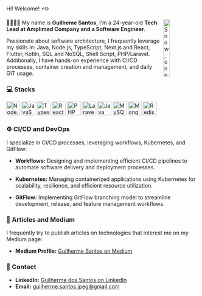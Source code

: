 Hi! Welcome! :zap::globe_with_meridians:

<img align="right" width="18%" height="150" margin="2" title="Snow, one of my cats" src="https://media4.giphy.com/media/WJbZ59I9YaAbdWCsId/giphy.gif?cid=790b761140ff70d1b1b8535ddd9fcb5ff110591953222e3b&rid=giphy.gif&ct=">

:man_technologist::brazil: My name is **Guilheme Santos**, I'm a 24-year-old **Tech Lead at Amplimed Company and a Software Engineer**.

Passionate about software architecture, I frequently leverage my skills in: Java, Node.js, TypeScript, Next.js and React, Flutter, Kotlin, SQL and NoSQL, Shell Script, PHP/Laravel. Additionally, I have hands-on experience with CI/CD processes, container creation and management, and daily GIT usage.

### :computer: Stacks
<a href="https://nodejs.org/" title="Node.js"><img src="https://github.com/get-icon/geticon/raw/master/icons/nodejs-icon.svg" alt="Node.js" width="36px" height="36px"></a>
<a href="https://developer.mozilla.org/en-US/docs/Web/JavaScript" title="JavaScript"><img src="https://github.com/get-icon/geticon/raw/master/icons/javascript.svg" alt="JavaScript" width="36px" height="36px"></a>
<a href="https://www.typescriptlang.org/" title="Typescript"><img src="https://github.com/get-icon/geticon/raw/master/icons/typescript-icon.svg" alt="Typescript" width="36px" height="36px"></a>
<a href="https://react.dev/" title="React"><img src="https://github.com/get-icon/geticon/blob/master/icons/react.svg" alt="React" width="36px" height="36px"></a>
<a href="https://www.php.net/" title="PHP"><img src="https://github.com/get-icon/geticon/blob/master/icons/php.svg" alt="PHP" width="36px" height="36px"></a>
<a href="https://laravel.com/" title="Laravel"><img src="https://github.com/get-icon/geticon/blob/master/icons/laravel.svg" alt="Laravel" width="36px" height="36px"></a>
<a href="https://www.java.com/" title="Java"><img src="https://github.com/get-icon/geticon/blob/master/icons/java.svg" alt="Java" width="36px" height="36px"></a>
<a href="https://www.mysql.com/" title="MySQL"><img src="https://cdn.jsdelivr.net/gh/devicons/devicon/icons/mysql/mysql-original.svg" alt="MySQL" width="36px" height="36px"></a>
<a href="https://www.mongodb.com/" title="MongoDB"><img src="https://cdn.jsdelivr.net/gh/devicons/devicon/icons/mongodb/mongodb-original.svg" alt="MongoDB" width="36px" height="36px"></a>
<a href="https://redis.io/" title="Redis"><img src="https://cdn.jsdelivr.net/gh/devicons/devicon/icons/redis/redis-original.svg" alt="Redis" width="36px" height="36px"></a>

### :gear: CI/CD and DevOps

I specialize in CI/CD processes, leveraging workflows, Kubernetes, and GitFlow:

- **Workflows:** Designing and implementing efficient CI/CD pipelines to automate software delivery and deployment processes.
  
- **Kubernetes:** Managing containerized applications using Kubernetes for scalability, resilience, and efficient resource utilization.

- **GitFlow:** Implementing GitFlow branching model to streamline development, release, and feature management workflows.

### :pencil: Articles and Medium

I frequently try to publish articles on technologies that interest me on my Medium page:

- **Medium Profile:** [Guilherme Santos on Medium](https://medium.com/@guilherme.santos.jpeg)

### :iphone: Contact

- **LinkedIn:** [Guilherme dos Santos on LinkedIn](https://www.linkedin.com/in/guilherme-dos-santos-813171193/)
- **Email:** guilherme.santos.jpeg@gmail.com
